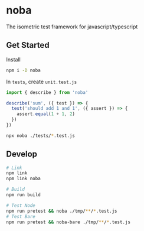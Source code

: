 # noba

The isometric test framework for javascript/typescript

## Get Started

Install

```bash
npm i -D noba
```

In `tests`, create `unit.test.js`

```js
import { describe } from 'noba'

describe('sum', ({ test }) => {
  test('should add 1 and 1', ({ assert }) => {
    assert.equal(1 + 1, 2)
  })
})
```

```bash
npx noba ./tests/*.test.js
```

## Develop

```bash
# Link
npm link
npm link noba

# Build
npm run build

# Test Node
npm run pretest && noba ./tmp/**/*.test.js
# Test Bare
npm run pretest && noba-bare ./tmp/**/*.test.js
```
